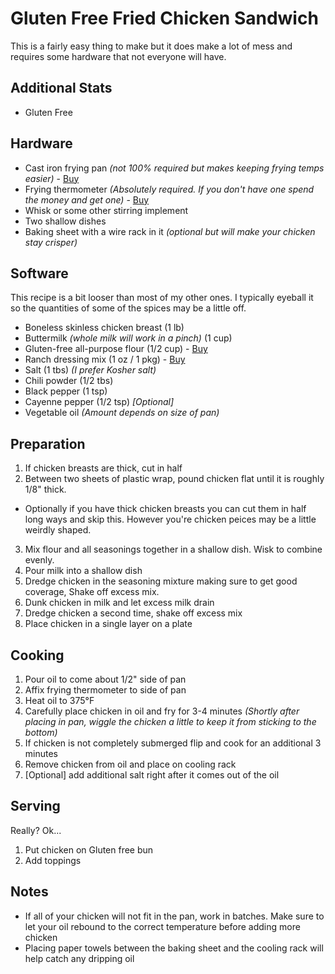 # Gluten Free Fried Chicken Sandwich

This is a fairly easy thing to make but it does make a lot of mess and requires some hardware that not everyone will have.

## Additional Stats

* Gluten Free

## Hardware

* Cast iron frying pan _(not 100% required but makes keeping frying temps easier)_ - [Buy](http://amzn.to/1TMyxwy)
* Frying thermometer _(Absolutely required. If you don't have one spend the money and get one)_ - [Buy](http://amzn.to/1SxJ1NP)
* Whisk or some other stirring implement
* Two shallow dishes
* Baking sheet with a wire rack in it _(optional but will make your chicken stay crisper)_

## Software

This recipe is a bit looser than most of my other ones.  I typically eyeball it so the quantities of some of the spices may be a little off.

* Boneless skinless chicken breast (1 lb)
* Buttermilk _(whole milk will work in a pinch)_ (1 cup)
* Gluten-free all-purpose flour (1/2 cup) - [Buy](http://amzn.to/1Mgd0Ku)
* Ranch dressing mix (1 oz / 1 pkg) - [Buy](http://amzn.to/1HEW1yt)
* Salt (1 tbs) _(I prefer Kosher salt)_
* Chili powder (1/2 tbs)
* Black pepper (1 tsp)
* Cayenne pepper (1/2 tsp) _\[Optional\]_
* Vegetable oil _(Amount depends on size of pan)_

## Preparation

1. If chicken breasts are thick, cut in half
2. Between two sheets of plastic wrap, pound chicken flat until it is roughly 1/8" thick.
* Optionally if you have thick chicken breasts you can cut them in half long ways and skip this.  However you're chicken peices may be a little weirdly shaped.
3. Mix flour and all seasonings together in a shallow dish.  Wisk to combine evenly.
4. Pour milk into a shallow dish
5. Dredge chicken in the seasoning mixture making sure to get good coverage, Shake off excess mix.
6. Dunk chicken in milk and let excess milk drain
7. Dredge chicken a second time, shake off excess mix
8. Place chicken in a single layer on a plate

## Cooking

1. Pour oil to come about 1/2" side of pan
2. Affix frying thermometer to side of pan
3. Heat oil to 375°F
4. Carefully place chicken in oil and fry for 3-4 minutes _(Shortly after placing in pan, wiggle the chicken a little to keep it from sticking to the bottom)_
5. If chicken is not completely submerged flip and cook for an additional 3 minutes
6. Remove chicken from oil and place on cooling rack
7. \[Optional\] add additional salt right after it comes out of the oil

## Serving

Really? Ok...

1. Put chicken on Gluten free bun
2. Add toppings

## Notes

* If all of your chicken will not fit in the pan, work in batches.  Make sure to let your oil rebound to the correct temperature before adding more chicken
* Placing paper towels between the baking sheet and the cooling rack will help catch any dripping oil

